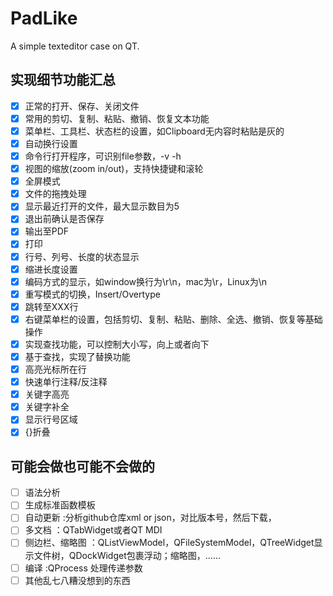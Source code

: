 # **PadLike**
A simple texteditor case on QT.

## 实现细节功能汇总
- [x] 正常的打开、保存、关闭文件
- [x] 常用的剪切、复制、粘贴、撤销、恢复文本功能
- [x] 菜单栏、工具栏、状态栏的设置，如Clipboard无内容时粘贴是灰的
- [x] 自动换行设置
- [x] 命令行打开程序，可识别file参数，-v -h
- [x] 视图的缩放(zoom in/out)，支持快捷键和滚轮
- [x] 全屏模式
- [x] 文件的拖拽处理
- [x] 显示最近打开的文件，最大显示数目为5
- [x] 退出前确认是否保存
- [x] 输出至PDF
- [x] 打印
- [x] 行号、列号、长度的状态显示
- [x] 缩进长度设置
- [x] 编码方式的显示，如window换行为\r\n，mac为\r，Linux为\n
- [x] 重写模式的切换，Insert/Overtype
- [x] 跳转至XXX行
- [x] 右键菜单栏的设置，包括剪切、复制、粘贴、删除、全选、撤销、恢复等基础操作
- [x] 实现查找功能，可以控制大小写，向上或者向下
- [x] 基于查找，实现了替换功能
- [x] 高亮光标所在行
- [x] 快速单行注释/反注释
- [x] 关键字高亮
- [x] 关键字补全
- [x] 显示行号区域
- [x] {}折叠

## 可能会做也可能不会做的
- [ ] 语法分析
- [ ] 生成标准函数模板
- [ ] 自动更新   :分析github仓库xml or json，对比版本号，然后下载，
- [ ] 多文档   ：QTabWidget或者QT MDI
- [ ] 侧边栏、缩略图   ：QListViewModel，QFileSystemModel，QTreeWidget显示文件树，QDockWidget包裹浮动；缩略图，......
- [ ] 编译    :QProcess 处理传递参数
- [ ] 其他乱七八糟没想到的东西
